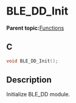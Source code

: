 # BLE\_DD\_Init

**Parent topic:**[Functions](GUID-1FCC6916-764B-44EA-9DC2-BBC5DE39C89C.md)

## C

```c
void BLE_DD_Init();
```

## Description

Initialize BLE\_DD module.

